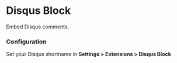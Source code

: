 # Disqus Block

Embed Disqus comments.

### Configuration

Set your Disqus shortname in **Settings > Extensions > Disqus Block** 
